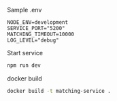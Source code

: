 Sample .env
```
NODE_ENV=development
SERVICE_PORT="5200"
MATCHING_TIMEOUT=10000
LOG_LEVEL="debug"
```

Start service
```bash
npm run dev
```

docker build
```bash
docker build -t matching-service .
```

